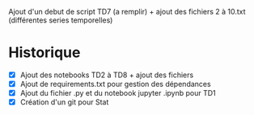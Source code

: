 Ajout d'un debut de script TD7 (a remplir) + ajout des fichiers 2 à 10.txt (différentes series temporelles)
# Historique
* [X] Ajout des notebooks TD2 à TD8 + ajout des fichiers
* [X] Ajout de requirements.txt pour gestion des dépendances
* [X] Ajout du fichier .py et du notebook jupyter .ipynb pour TD1
* [X] Création d'un git pour Stat
